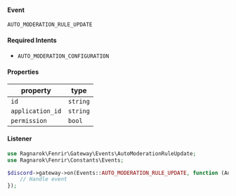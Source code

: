 #### Event
`AUTO_MODERATION_RULE_UPDATE`

#### Required Intents
- `AUTO_MODERATION_CONFIGURATION`

#### Properties
|property|type|
|--------|----|
|`id`|`string`|
|`application_id`|`string`|
|`permission`|`bool`|

#### Listener
```php
use Ragnarok\Fenrir\Gateway\Events\AutoModerationRuleUpdate;
use Ragnarok\Fenrir\Constants\Events;

$discord->gateway->on(Events::AUTO_MODERATION_RULE_UPDATE, function (AutoModerationRuleUpdate $event) {
    // Handle event
});
```
